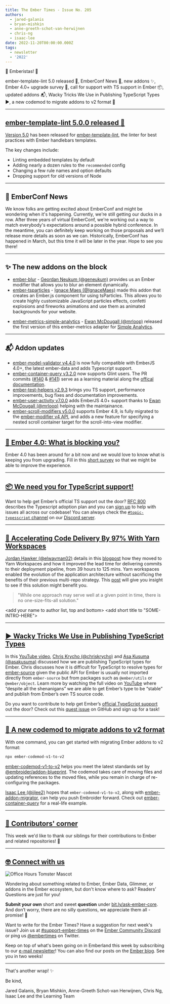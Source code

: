 ```yaml
---
title: The Ember Times - Issue No. 205
authors:
  - jared-galanis
  - bryan-mishkin
  - anne-greeth-schot-van-herwijnen
  - chris-ng
  - isaac-lee
date: 2022-11-20T00:00:00.000Z
tags:
  - newsletter
  - '2022'
---
```


👋 Emberistas! 🐹

ember-template-lint 5.0 released 🧹, EmberConf News 🎤, new addons ✨, Ember 4.0+ upgrade survey 🐹, call for support with TS support in Ember 📦, updated addons 📬, Wacky Tricks We Use in Publishing TypeScript Types ▶️, a new codemod to migrate addons to v2 format 📣


<SOME-INTRO-HERE-TO-KEEP-THEM-SUBSCRIBERS-READING>

---

## [ember-template-lint 5.0.0 released 🧹](https://github.com/ember-template-lint/ember-template-lint/releases/tag/v5.0.0)

[Version 5.0](https://github.com/ember-template-lint/ember-template-lint/releases/tag/v5.0.0) has been released for [ember-template-lint](https://github.com/ember-template-lint/ember-template-lint), the linter for best practices with Ember handlebars templates.

The key changes include:

- Linting embedded templates by default
- Adding nearly a dozen rules to the `recommended` config
- Changing a few rule names and option defaults
- Dropping support for old versions of Node

---

## 🎤 EmberConf News

We know folks are getting excited about EmberConf and might be wondering when it's happening. Currently, we're still getting our ducks in a row. After three years of virtual EmberConf, we're working out a way to match everybody's expectations around a possible hybrid conference. In the meantime, you can definitely keep working on those proposals and we’ll release more details as soon as we can. Historically, EmberConf has happened in March, but this time it will be later in the year. Hope to see you there!

---

## ✨ The new addons on the block

- [ember-blur](https://ember-blur.netlify.app/) - [Geordan Neukum (@geneukum)](https://github.com/geneukum) provides us an Ember modifier that allows you to blur an element dynamically.
- [ember-tsparticles](https://github.com/IgnaceMaes/ember-tsparticles) - [Ignace Maes (@IgnaceMaes)](https://github.com/IgnaceMaes) made this addon that creates an Ember.js component for using tsParticles. This allows you to create highly customizable JavaScript particles effects, confetti explosions and fireworks animations and use them as animated backgrounds for your website.
<!-- alex ignore simple -->
- [ember-metrics-simple-analytics](https://github.com/mrloop/ember-metrics-simple-analytics) - [Ewan McDougall (@mrloop)](https://github.com/mrloop) released the first version of this ember-metrics adapter for [Simple Analytics](https://simpleanalytics.com/).

---

## 📬 Addon updates

- [ember-model-validator v4.4.0](https://github.com/esbanarango/ember-model-validator/releases/tag/v4.4.0) is now fully compatible with EmberJS 4.0+, the latest ember-data and adds Typescript support.
- [ember-container-query v3.2.0](https://github.com/ijlee2/ember-container-query/releases) now supports Glint users. The PR commits ([#140](https://github.com/ijlee2/ember-container-query/pull/140/commits) & [#141](https://github.com/ijlee2/ember-container-query/pull/141/commits)) serve as a learning material along the [offical documentation](https://typed-ember.gitbook.io/glint/).
- [ember-test-helpers v2.9.3](https://github.com/emberjs/ember-test-helpers/releases/tag/v2.9.3) brings you TS support, performance improvements, bug fixes and documentation improvements.
- [ember-user-activity v7.0.0](https://github.com/elwayman02/ember-user-activity) adds EmberJS 4.0+ support thanks to [Ewan McDougall (@mrloop)](https://github.com/mrloop) helping with the maintainance.
- [ember-scroll-modifiers v5.0.0](https://github.com/elwayman02/ember-scroll-modifiers) supports Ember 4.9, is fully migrated to the [ember-modifier v4 API](https://github.com/ember-modifier/ember-modifier), and adds a new feature for specifying a nested scroll container target for the scroll-into-view modifier.

---

## [🐹 Ember 4.0: What is blocking you?](https://docs.google.com/forms/d/e/1FAIpQLSd6EB519gLpH_bpDRrOUQkHH1kJcqqdbRA6c_-vGTUq6L7QHQ/viewform)

Ember 4.0 has been around for a bit now and we would love to know what is keeping you from upgrading. Fill in this [short survey](https://docs.google.com/forms/d/e/1FAIpQLSd6EB519gLpH_bpDRrOUQkHH1kJcqqdbRA6c_-vGTUq6L7QHQ/viewform) so that we might be able to improve the experience.

---

## [📦 We need you for TypeScript support!](https://github.com/emberjs/ember.js/issues/20162 )

Want to help get Ember’s official TS support out the door? [RFC 800](https://rfcs.emberjs.com/id/0800-ts-adoption-plan) describes the Typescript adoption plan and you can [sign up](https://github.com/emberjs/ember.js/issues/20162) to help with issues all across our codebase! You can always check the [`#topic-typesscript` channel](https://discord.com/channels/480462759797063690/484421406659182603) on our [Discord server](https://discord.gg/emberjs).

---

## [🚀 Accelerating Code Delivery By 97% With Yarn Workspaces](https://engineering.linkedin.com/blog/2022/accelerating-code-delivery-by-97--with-yarn-workspaces)

[Jordan Hawker (@elwayman02)](https://github.com/elwayman02) details in this [blogpost](https://engineering.linkedin.com/blog/2022/accelerating-code-delivery-by-97--with-yarn-workspaces) how they moved to Yarn Workspaces and how it improved the lead time for delivering commits to their deployment pipeline, from 39 hours to 125 mins. Yarn workspaces enabled the evolution of the application architecture without sacrificing the benefits of their previous multi-repo strategy. This [post](https://engineering.linkedin.com/blog/2022/accelerating-code-delivery-by-97--with-yarn-workspaces) will give you insight to see if this solution might benefit you.
> "While one approach may serve well at a given point in time, there is no one-size-fits-all solution."

<change section title emoji>
<consider adding some bold to your paragraph>
<add the contributor in the post in format "FirstName LastName (@githubUserName)" linked to their GitHub account>
<please include link to external article/repo/etc in paragraph / body text, not just header title above>

<add your name to author list, top and bottom>
<add short title to "SOME-INTRO-HERE">

---

## [▶️ Wacky Tricks We Use in Publishing TypeScript Types](https://www.youtube.com/watch?v=VuF3GY-Ho-s)

In this [YouTube video](https://www.youtube.com/watch?v=VuF3GY-Ho-s), [Chris Krycho (@chriskrycho)](https://github.com/chriskrycho) and [Asa Kusuma (@asakusuma)](https://github.com/asakusuma) discussed how we are publishing TypeScript types for Ember. Chris discusses how it is difficult for TypeScript to resolve types for [ember-source](https://www.npmjs.com/package/ember-source) given the public API for Ember is usually not imported directly from `ember-source` but from packages such as `@ember/utils` or `@ember/object`. Learn more by watching the full video on [YouTube](https://www.youtube.com/watch?v=VuF3GY-Ho-s) where “despite all the shenanigans” we are able to get Ember’s type to be “stable” and publish from Ember’s own TS source code.

Do you want to contribute to help get Ember’s [official TypeScript support](https://rfcs.emberjs.com/id/0800-ts-adoption-plan/) out the door? Check out this [quest issue](https://github.com/emberjs/ember.js/issues/20162) on GitHub and sign up for a task!

---

## [📣 A new codemod to migrate addons to v2 format](https://github.com/ijlee2/ember-codemod-v1-to-v2)

With one command, you can get started with migrating Ember addons to v2 format:

```sh
npx ember-codemod-v1-to-v2
```

[ember-codemod-v1-to-v2](https://github.com/ijlee2/ember-codemod-v1-to-v2) helps you meet the latest standards set by [@embroider/addon-blueprint](https://github.com/embroider-build/addon-blueprint). The codemod takes care of moving files and updating references to the moved files, while you remain in charge of re-configuring the packages.

[Isaac Lee (@ijlee2)](https://github.com/ijlee2) hopes that `ember-codemod-v1-to-v2`, along with [ember-addon-migrator](https://github.com/NullVoxPopuli/ember-addon-migrator), can help you push Embroider forward. Check out [ember-container-query](https://github.com/ijlee2/ember-container-query/pull/151) for a real-life example.

---

## [👏 Contributors' corner](https://guides.emberjs.com/release/contributing/repositories/)

<p>This week we'd like to thank our siblings for their contributions to Ember and related repositories! 💖</p>

---

## [🤓 Connect with us](https://docs.google.com/forms/d/e/1FAIpQLScqu7Lw_9cIkRtAiXKitgkAo4xX_pV1pdCfMJgIr6Py1V-9Og/viewform)

<div class="blog-row">
  <img class="float-right small transparent padded" alt="Office Hours Tomster Mascot" title="Readers' Questions" src="/images/tomsters/officehours.png" />

  <p>Wondering about something related to Ember, Ember Data, Glimmer, or addons in the Ember ecosystem, but don't know where to ask? Readers’ Questions are just for you!</p>

  <p><strong>Submit your own</strong> short and sweet <strong>question</strong> under <a href="https://bit.ly/ask-ember-core" target="rq">bit.ly/ask-ember-core</a>. And don’t worry, there are no silly questions, we appreciate them all - promise! 🤞</p>

  <p>Want to write for the Ember Times? Have a suggestion for next week's issue? Join us at <a href="https://discordapp.com/channels/480462759797063690/485450546887786506">#support-ember-times</a> on the <a href="https://discord.gg/emberjs">Ember Community Discord</a> or ping us <a href="https://twitter.com/embertimes">@embertimes</a> on Twitter.</p>

  <p>Keep on top of what's been going on in Emberland this week by subscribing to our <a href="https://embertimes.substack.com/">e-mail newsletter</a>! You can also find our posts on the <a href="https://blog.emberjs.com/tag/newsletter">Ember blog</a>. See you in two weeks!</p>
</div>

---

That's another wrap! ✨

Be kind,

Jared Galanis, Bryan Mishkin, Anne-Greeth Schot-van Herwijnen, Chris Ng, Isaac Lee and the Learning Team
